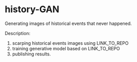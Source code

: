 # history-GAN

Generating images of historical events that never happened.

Description:
 1. scarping historical events images using LINK_TO_REPO
 2. training generative model based on LINK_TO_REPO
 3. publishing results.